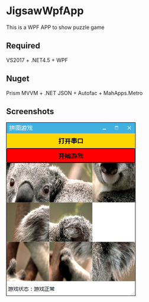 # JigsawWpfApp
This is a WPF APP to show puzzle game

## Required
VS2017 + .NET4.5 + WPF

## Nuget
Prism MVVM + .NET JSON + Autofac + MahApps.Metro

## Screenshots

<img src="https://github.com/Peefy/JigsawWpfApp/blob/master/screenshots/app.png"/>


